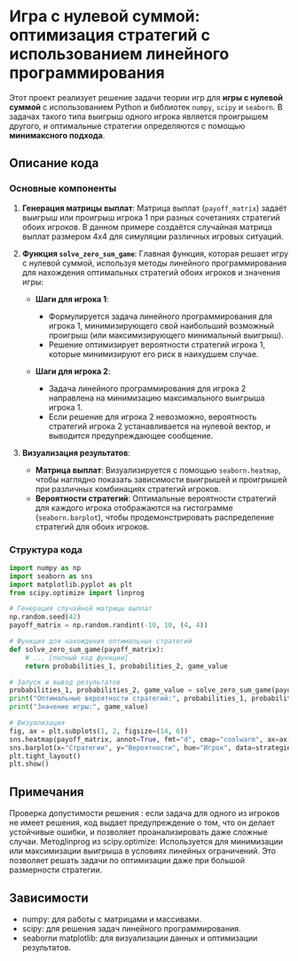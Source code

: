 # Игра с нулевой суммой: оптимизация стратегий с использованием линейного программирования

Этот проект реализует решение задачи теории игр для **игры с нулевой суммой** с использованием Python и библиотек `numpy`, `scipy` и `seaborn`. В задачах такого типа выигрыш одного игрока является проигрышем другого, и оптимальные стратегии определяются с помощью **минимаксного подхода**.

## Описание кода

### Основные компоненты
1. **Генерация матрицы выплат**: 
    Матрица выплат (`payoff_matrix`) задаёт выигрыш или проигрыш игрока 1 при разных сочетаниях стратегий обоих игроков. В данном примере создаётся случайная матрица выплат размером 4x4 для симуляции различных игровых ситуаций.

2. **Функция `solve_zero_sum_game`**:
    Главная функция, которая решает игру с нулевой суммой, используя методы линейного программирования для нахождения оптимальных стратегий обоих игроков и значения игры:
   
   - **Шаги для игрока 1**: 
     - Формулируется задача линейного программирования для игрока 1, минимизирующего свой наибольший возможный проигрыш (или максимизирующего минимальный выигрыш).
     - Решение оптимизирует вероятности стратегий игрока 1, которые минимизируют его риск в наихудшем случае.

   - **Шаги для игрока 2**: 
     - Задача линейного программирования для игрока 2 направлена на минимизацию максимального выигрыша игрока 1.
     - Если решение для игрока 2 невозможно, вероятность стратегий игрока 2 устанавливается на нулевой вектор, и выводится предупреждающее сообщение.

3. **Визуализация результатов**:
    - **Матрица выплат**: Визуализируется с помощью `seaborn.heatmap`, чтобы наглядно показать зависимости выигрышей и проигрышей при различных комбинациях стратегий игроков.
    - **Вероятности стратегий**: Оптимальные вероятности стратегий для каждого игрока отображаются на гистограмме (`seaborn.barplot`), чтобы продемонстрировать распределение стратегий для обоих игроков.

### Структура кода

```python
import numpy as np
import seaborn as sns
import matplotlib.pyplot as plt
from scipy.optimize import linprog

# Генерация случайной матрицы выплат
np.random.seed(42)
payoff_matrix = np.random.randint(-10, 10, (4, 4))

# Функция для нахождения оптимальных стратегий
def solve_zero_sum_game(payoff_matrix):
    # ... [полный код функции]
    return probabilities_1, probabilities_2, game_value

# Запуск и вывод результатов
probabilities_1, probabilities_2, game_value = solve_zero_sum_game(payoff_matrix)
print("Оптимальные вероятности стратегий:", probabilities_1, probabilities_2)
print("Значение игры:", game_value)

# Визуализация
fig, ax = plt.subplots(1, 2, figsize=(14, 6))
sns.heatmap(payoff_matrix, annot=True, fmt="d", cmap="coolwarm", ax=ax[0])
sns.barplot(x="Стратегии", y="Вероятности", hue="Игрок", data=strategies_df, palette="viridis", ax=ax[1])
plt.tight_layout()
plt.show()

```

## Примечания

Проверка допустимости решения : если задача для одного из игроков не имеет решения, код выдает предупреждение о том, что он делает устойчивые ошибки, и позволяет проанализировать даже сложные случаи.
Методlinprog из scipy.optimize: Используется для минимизации или максимизации выигрыша в условиях линейных ограничений. Это позволяет решать задачи по оптимизации даже при большой размерности стратегии.


## Зависимости


- numpy: для работы с матрицами и массивами.
- scipy: для решения задач линейного программирования.
- seabornи matplotlib: для визуализации данных и оптимизации результатов.
